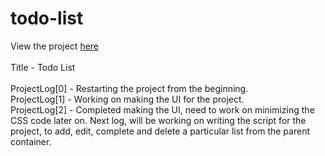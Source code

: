 # todo-list
View the project <a href="">here</a> </br>
</br>
Title - Todo List</br>
</br>
ProjectLog[0] - Restarting the project from the beginning. </br>
ProjectLog[1] - Working on making the UI for the project. </br>
ProjectLog[2] - Completed making the UI, need to work on minimizing the CSS code later on. Next log, will be working on writing the script for the project, to add, edit, complete and delete a particular list from the parent container.</br>
